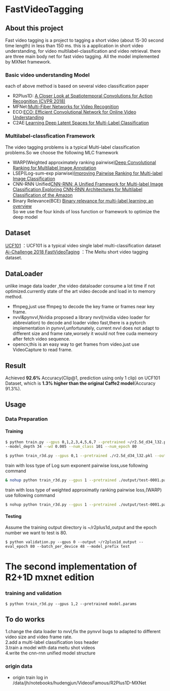 # FastVideoTagging 
## About this project
Fast video tagging is a project to tagging a short video (about 15-30 second time length) in less than 150 ms.
this is a application in short video understanding, for video multilabel-classification and video retrieval.
there are three main body net for fast video tagging. All the model implemented by MXNet framework.
### Basic video understanding Model 
each of above method is based on several video classification paper 
- R2Plus1D: [A Closer Look at Spatiotemporal Convolutions for Action Recognition (CVPR 2018)](https://github.com/starsdeep/R2Plus1D-MXNet)  
- MFNet:[Multi-Fiber Networks for Video Recognition](https://github.com/hudengjunai/PyTorch-MFNet)
- ECO:[ECO: Efficient Convolutional Network for Online Video Understanding](https://github.com/mzolfaghari/ECO-efficient-video-understanding)  
- C2AE:[Learning Deep Latent Spaces for Multi-Label Classification](http://www.aaai.org/ocs/index.php/AAAI/AAAI17/paper/download/14166/14487)
### Multilabel-classfication Framework
The video tagging problems is a typical Multi-label classification problems.So we choose the following MLC framework
- WARP(Weighted approximately ranking pairwise)[Deep Convolutional Ranking for Multilabel Image Annotation](https://arxiv.org/abs/1312.4894)
- LSEP(Log-sum-exp piarwise)[Improving Pairwise Ranking for Multi-label Image Classification](http://ieeexplore.ieee.org/document/8099682/)
- CNN-RNN Unified[CNN-RNN: A Unified Framework for Multi-label Image Classification,Exploring CNN-RNN Architectures for Multilabel Classiﬁcation of the Amazon](http://ieeexplore.ieee.org/document/7780620/)
- Binary Relevance(BCE) [Binary relevance for multi-label learning: an overview](http://link.springer.com/10.1007/s11704-017-7031-7)  
So we use the four kinds of loss function or framework to optimize the deep model       

## Dataset
[UCF101](http://crcv.ucf.edu/data/UCF101.php)  ：UCF101 is a typical video single label multi-classification dataset  
[Ai-Challenge 2018 FastVideoTaging]() ：The Meitu short video tagging dataset.


## DataLoader       
unlike image data loader ,the video dataloader consume a lot time if not optimized.currently state of the art video decode and load in to memory method.
- ffmpeg,just use ffmpeg to decode the key frame or frames near key frame.  
- nvvl&pynvvl,Nvidia proposed a library nvvl(nvidia video loader for abbreviation) to decode and loader video fast,there is a pytorch implementation in pynvvl,unfortunately, current nvvl does not adapt to different size and frame rate,worsely it would not free cuda memeory after fetch video sequence.  
- opencv,this is an easy way to get frames from video.just use VideoCapture to read frame.

## Result

Achieved **92.6%** Accuracy(Clip@1, prediction using only 1 clip) on UCF101 Dataset, which is **1.3% higher than the original Caffe2 model**(Accuracy 91.3%).

## Usage

### Data Preparation

#### Training 
 ```bash
$ python train.py --gpus 0,1,2,3,4,5,6,7 --pretrained ~/r2.5d_d34_l32.pkl --output ~/r2plus1d_output --batch_per_device 4 --lr 1e-4 
--model_depth 34 --wd 0.005 --num_class 101 --num_epoch 80 
```
```bash
$ python train_r3d.py --gpus 0,1 --pretrained ./r2.5d_d34_l32.pkl --output ./output --dataset meitu --loss
```   
train with loss type of Log sum exponent pairwise loss,use following command
```bash
& nohup python train_r3d.py --gpus 1 --pretrained ./output/test-0001.params --loss_type lsep_nn >mymeitu1.out 2>&1 &
```
train with loss type of weighted approximatly ranking pairwise loss,(WARP) use following command
```bash
$ nohup python train_r3d.py --gpus 1 --pretrained ./output/test-0001.params --loss_type warp_nn >mywarpnn.out 2>&1 &
```
#### Testing

Assume the training output directory is ~/r2plus1d_output and the epoch number we want to test is 80.

```
$ python validation.py --gpus 0 --output ~/r2plus1d_output --eval_epoch 80 --batch_per_device 48 --model_prefix test 
```
# The second implementation of R2+1D mxnet edition

### training and validation
```angular2html
$ python train_r3d.py --gpus 1,2 --pretrained model.params
```
## To do works
1.change the data loader to nvvl,fix the pynvvl bugs to adapted to different video size and video frame rate.  
2.add a multi-label classification loss header   
3.train a model with data meitu shot videos   
4.write the cnn-rnn unified model structure  

### origin data  
- origin train log  in /data/jh/notebooks/hudengjun/VideosFamous/R2Plus1D-MXNet



